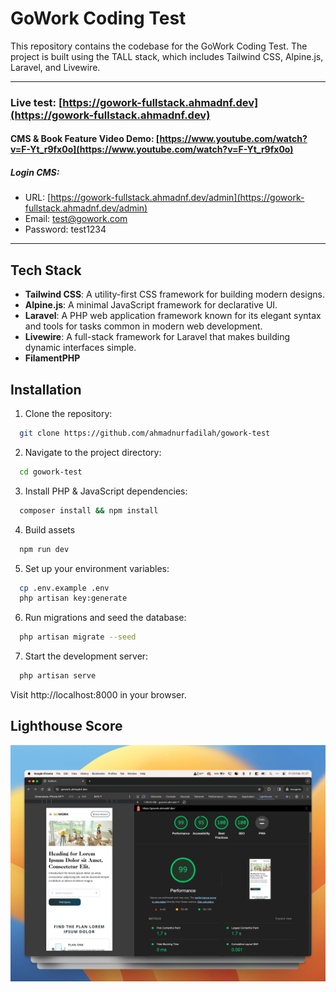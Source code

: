 
# GoWork Coding Test

This repository contains the codebase for the GoWork Coding Test. The project is built using the TALL stack, which includes Tailwind CSS, Alpine.js, Laravel, and Livewire.

---
### Live test: [https://gowork-fullstack.ahmadnf.dev](https://gowork-fullstack.ahmadnf.dev)
#### CMS & Book Feature Video Demo: [https://www.youtube.com/watch?v=F-Yt_r9fx0o](https://www.youtube.com/watch?v=F-Yt_r9fx0o)

##### Login CMS:
- URL: [https://gowork-fullstack.ahmadnf.dev/admin](https://gowork-fullstack.ahmadnf.dev/admin)
- Email: test@gowork.com
- Password: test1234
---
## Tech Stack

- **Tailwind CSS**: A utility-first CSS framework for building modern designs.
- **Alpine.js**: A minimal JavaScript framework for declarative UI.
- **Laravel**: A PHP web application framework known for its elegant syntax and tools for tasks common in modern web development.
- **Livewire**: A full-stack framework for Laravel that makes building dynamic interfaces simple.
- **FilamentPHP**

## Installation

1. Clone the repository:
```bash
  git clone https://github.com/ahmadnurfadilah/gowork-test
```

2. Navigate to the project directory:
```bash
  cd gowork-test
```

3. Install PHP & JavaScript dependencies:
```bash
  composer install && npm install
```

4. Build assets
```bash
  npm run dev
```

5. Set up your environment variables:
```bash
  cp .env.example .env
  php artisan key:generate
```

6. Run migrations and seed the database:
```bash
  php artisan migrate --seed
```

7. Start the development server:
```bash
  php artisan serve
```

Visit http://localhost:8000 in your browser.

## Lighthouse Score

![Lighthouse Score](public/lighthouse.png)

